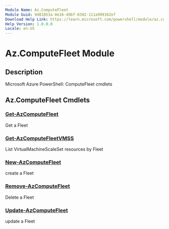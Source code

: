 ```yaml
---
Module Name: Az.ComputeFleet
Module Guid: 9d01853a-0e16-49bf-8392-111a999162ef
Download Help Link: https://learn.microsoft.com/powershell/module/az.computefleet
Help Version: 1.0.0.0
Locale: en-US
---
```


# Az.ComputeFleet Module
## Description
Microsoft Azure PowerShell: ComputeFleet cmdlets

## Az.ComputeFleet Cmdlets
### [Get-AzComputeFleet](Get-AzComputeFleet.md)
Get a Fleet

### [Get-AzComputeFleetVMSS](Get-AzComputeFleetVMSS.md)
List VirtualMachineScaleSet resources by Fleet

### [New-AzComputeFleet](New-AzComputeFleet.md)
create a Fleet

### [Remove-AzComputeFleet](Remove-AzComputeFleet.md)
Delete a Fleet

### [Update-AzComputeFleet](Update-AzComputeFleet.md)
update a Fleet

